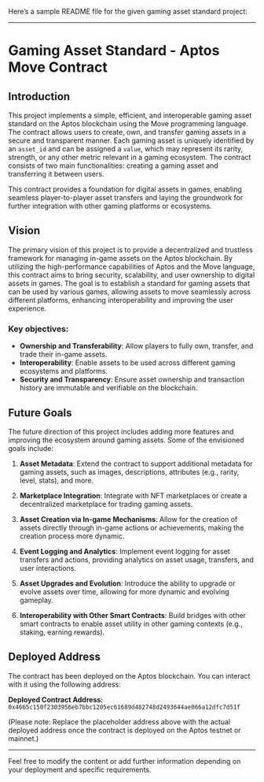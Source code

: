 Here’s a sample README file for the given gaming asset standard project:

---

# Gaming Asset Standard - Aptos Move Contract

## Introduction

This project implements a simple, efficient, and interoperable gaming asset standard on the Aptos blockchain using the Move programming language. The contract allows users to create, own, and transfer gaming assets in a secure and transparent manner. Each gaming asset is uniquely identified by an `asset_id` and can be assigned a `value`, which may represent its rarity, strength, or any other metric relevant in a gaming ecosystem. The contract consists of two main functionalities: creating a gaming asset and transferring it between users.

This contract provides a foundation for digital assets in games, enabling seamless player-to-player asset transfers and laying the groundwork for further integration with other gaming platforms or ecosystems.

## Vision

The primary vision of this project is to provide a decentralized and trustless framework for managing in-game assets on the Aptos blockchain. By utilizing the high-performance capabilities of Aptos and the Move language, this contract aims to bring security, scalability, and user ownership to digital assets in games. The goal is to establish a standard for gaming assets that can be used by various games, allowing assets to move seamlessly across different platforms, enhancing interoperability and improving the user experience.

### Key objectives:
- **Ownership and Transferability**: Allow players to fully own, transfer, and trade their in-game assets.
- **Interoperability**: Enable assets to be used across different gaming ecosystems and platforms.
- **Security and Transparency**: Ensure asset ownership and transaction history are immutable and verifiable on the blockchain.

## Future Goals

The future direction of this project includes adding more features and improving the ecosystem around gaming assets. Some of the envisioned goals include:

1. **Asset Metadata**: Extend the contract to support additional metadata for gaming assets, such as images, descriptions, attributes (e.g., rarity, level, stats), and more.
   
2. **Marketplace Integration**: Integrate with NFT marketplaces or create a decentralized marketplace for trading gaming assets.

3. **Asset Creation via In-game Mechanisms**: Allow for the creation of assets directly through in-game actions or achievements, making the creation process more dynamic.

4. **Event Logging and Analytics**: Implement event logging for asset transfers and actions, providing analytics on asset usage, transfers, and user interactions.

5. **Asset Upgrades and Evolution**: Introduce the ability to upgrade or evolve assets over time, allowing for more dynamic and evolving gameplay.

6. **Interoperability with Other Smart Contracts**: Build bridges with other smart contracts to enable asset utility in other gaming contexts (e.g., staking, earning rewards).

## Deployed Address

The contract has been deployed on the Aptos blockchain. You can interact with it using the following address:

**Deployed Contract Address:** `0x4665c150f2303956eb7bbc1205ec61689d482748d2493644ae066a12dfc7d51f`

(Please note: Replace the placeholder address above with the actual deployed address once the contract is deployed on the Aptos testnet or mainnet.)

---

Feel free to modify the content or add further information depending on your deployment and specific requirements.